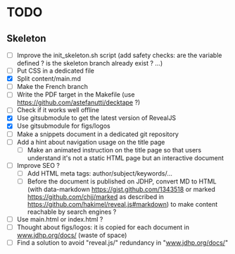 # TODO

## Skeleton

* [ ] Improve the init_skeleton.sh script (add safety checks: are the variable
      defined ? is the skeleton branch already exist ? ...)
* [ ] Put CSS in a dedicated file
* [x] Split content/main.md
* [ ] Make the French branch
* [ ] Write the PDF target in the Makefile (use https://github.com/astefanutti/decktape ?)
* [ ] Check if it works well offline
* [x] Use gitsubmodule to get the latest version of RevealJS
* [x] Use gitsubmodule for figs/logos
* [ ] Make a snippets document in a dedicated git repository
* [ ] Add a hint about navigation usage on the title page
    * [ ] Make an animated instruction on the title page so that users
          understand it's not a static HTML page but an interactive document
* [ ] Improve SEO ?
    * [ ] Add HTML meta tags: author/subject/keywords/...
    * [ ] Before the document is published on JDHP, convert MD to HTML (with
          data-markdown https://gist.github.com/1343518 or marked
          https://github.com/chjj/marked as described in
          https://github.com/hakimel/reveal.js#markdown) to make content
          reachable by search engines ?
* [ ] Use main.html or index.html ?
* [ ] Thought about figs/logos: it is copied for each document in
      www.jdhp.org/docs/ (waste of space)
* [ ] Find a solution to avoid "reveal.js/" redundancy in "www.jdhp.org/docs/"
